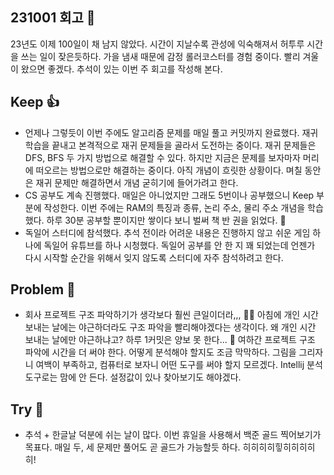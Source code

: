 ## 231001 회고 💬
23년도 이제 100일이 채 남지 않았다. 시간이 지날수록 관성에 익숙해져서 허투루 시간을 쓰는 일이 잦은듯하다. 가을 냄새 때문에 감정 롤러코스터를 경험 중이다. 빨리 겨울이 왔으면 좋겠다. 추석이 있는 이번 주 회고를 작성해 본다.
## Keep 👍
- 언제나 그렇듯이 이번 주에도 알고리즘 문제를 매일 풀고 커밋까지 완료했다. 재귀 학습을 끝내고 본격적으로 재귀 문제들을 골라서 도전하는 중이다. 재귀 문제들은 DFS, BFS 두 가지 방법으로 해결할 수 있다. 하지만 지금은 문제를 보자마자 머리에 떠오르는 방법으로만 해결하는 중이다. 아직 개념이 흐릿한 상황이다. 며칠 동안은 재귀 문제만 해결하면서 개념 굳히기에 들어가려고 한다.
- CS 공부도 계속 진행했다. 매일은 아니었지만 그래도 5번이나 공부했으니 Keep 부분에 작성한다. 이번 주에는 RAM의 특징과 종류, 논리 주소, 물리 주소 개념을 학습했다. 하루 30분 공부할 뿐이지만 쌓이다 보니 벌써 책 반 권을 읽었다. 🎉 
- 독일어 스터디에 참석했다. 추석 전이라 어려운 내용은 진행하지 않고 쉬운 게임 하나에 독일어 유튜브를 하나 시청했다. 독일어 공부를 안 한 지 꽤 되었는데 언젠가 다시 시작할 순간을 위해서 잊지 않도록 스터디에 자주 참석하려고 한다.
## Problem 🤢
- 회사 프로젝트 구조 파악하기가 생각보다 훨씬 큰일이더라,,, 🤦‍♂️ 아침에 개인 시간 보내는 날에는 야근하더라도 구조 파악을 빨리해야겠다는 생각이다. 왜 개인 시간 보내는 날에만 야근하냐고? 하루 1커밋은 양보 못 한다... 🤪  여하간 프로젝트 구조 파악에 시간을 더 써야 한다. 어떻게 분석해야 할지도 조금 막막하다. 그림을 그리자니 여백이 부족하고, 컴퓨터로 보자니 어떤 도구를 써야 할지 모르겠다. Intellij 분석 도구로는 맘에 안 든다. 설정값이 있나 찾아보기도 해야겠다.
## Try 🧚
- 추석 + 한글날 덕분에 쉬는 날이 많다. 이번 휴일을 사용해서 백준 골드 찍어보기가 목표다. 매일 두, 세 문제만 풀어도 곧 골드가 가능할듯 하다. 히히히히힣히히히히히!